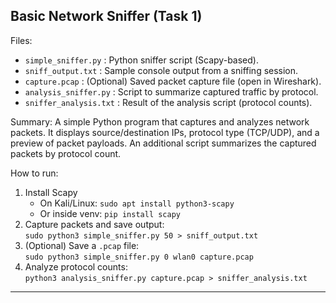 ## Basic Network Sniffer (Task 1)

Files:
- `simple_sniffer.py` : Python sniffer script (Scapy-based).
- `sniff_output.txt` : Sample console output from a sniffing session.
- `capture.pcap` : (Optional) Saved packet capture file (open in Wireshark).
- `analysis_sniffer.py` : Script to summarize captured traffic by protocol.
- `sniffer_analysis.txt` : Result of the analysis script (protocol counts).

Summary:
A simple Python program that captures and analyzes network packets. It displays source/destination IPs, protocol type (TCP/UDP), and a preview of packet payloads. An additional script summarizes the captured packets by protocol count.

How to run:
1. Install Scapy  
   - On Kali/Linux: `sudo apt install python3-scapy`  
   - Or inside venv: `pip install scapy`
2. Capture packets and save output:  
   `sudo python3 simple_sniffer.py 50 > sniff_output.txt`
3. (Optional) Save a `.pcap` file:  
   `sudo python3 simple_sniffer.py 0 wlan0 capture.pcap`
4. Analyze protocol counts:  
   `python3 analysis_sniffer.py capture.pcap > sniffer_analysis.txt`

---

